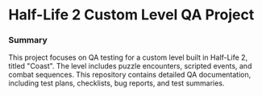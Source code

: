 # Half-Life 2 Custom Level QA Project

### Summary


This project focuses on QA testing for a custom level built in Half-Life 2, titled "Coast". The level includes puzzle encounters, scripted events, and combat sequences. 
This repository contains detailed QA documentation, including test plans, checklists, bug reports, and test summaries.

